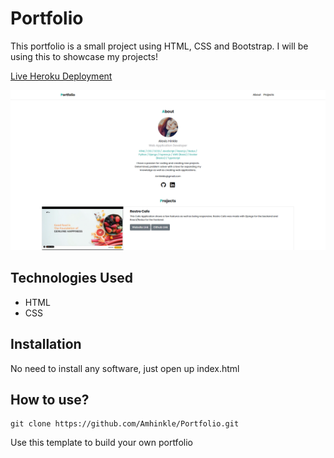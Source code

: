 # Portfolio

This portfolio is a small project using HTML, CSS and Bootstrap. I will be using this to showcase my projects!

[Live Heroku Deployment](https://allie-portfolio.herokuapp.com/)

![Capture portfolio](https://raw.githubusercontent.com/Amhinkle/Portfolio/main/img/porfolio-allie.PNG)

## Technologies Used

* HTML
* CSS

## Installation

No need to install any software, just open up index.html

## How to use?

```
git clone https://github.com/Amhinkle/Portfolio.git
```
Use this template to build your own portfolio 
